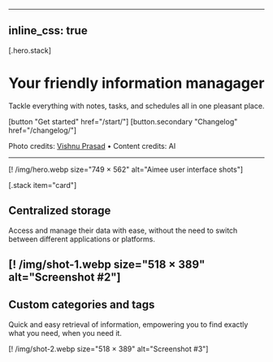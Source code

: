 
---
inline_css: true
---

[.hero.stack]
  # Your friendly information managager
  Tackle everything with notes, tasks, and schedules all in one pleasant place.

  [button "Get started" href="/start/"]
  [button.secondary "Changelog" href="/changelog/"]

  Photo credits: [Vishnu Prasad](//dribbble.com/vlockn) •
  Content credits: AI

  ---
  [! /img/hero.webp size="749 × 562" alt="Aimee user interface shots"]


[.stack item="card"]

  ## Centralized storage
  Access and manage their data with ease, without the need to switch between different applications or platforms.

  [! /img/shot-1.webp size="518 × 389" alt="Screenshot #2"]
  ---

  ## Custom categories and tags
  Quick and easy retrieval of information, empowering you to find exactly what you need, when you need it.

  [! /img/shot-2.webp size="518 × 389" alt="Screenshot #3"]

